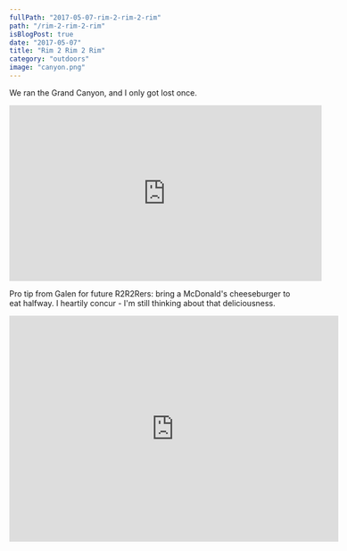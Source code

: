 ```yaml
---
fullPath: "2017-05-07-rim-2-rim-2-rim"
path: "/rim-2-rim-2-rim"
isBlogPost: true
date: "2017-05-07"
title: "Rim 2 Rim 2 Rim"
category: "outdoors"
image: "canyon.png"
---
```


We ran the Grand Canyon, and I only got lost once.

<iframe width="560" height="315" src="https://www.youtube-nocookie.com/embed/Ldaaqfvi9O8?rel=0" frameborder="0" allowfullscreen></iframe>

Pro tip from Galen for future R2R2Rers: bring a McDonald's cheeseburger to eat halfway. I heartily concur - I'm still thinking about that deliciousness.

<iframe height='405' width='590' frameborder='0' allowtransparency='true' scrolling='no' src='https://www.strava.com/activities/974355030/embed/64f4f4f302700c23bd8af47b54e4bd0d06d5d076'></iframe>